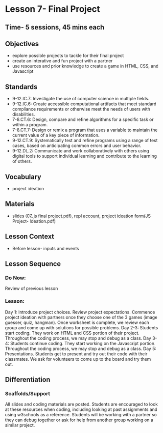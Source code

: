 # Lesson 7- Final Project
## Time- 5 sessions, 45 mins each

## Objectives
* explore possible projects to tackle for their final project
* create an interative and fun project with a partner
* use resources and prior knowledge to create a game in HTML, CSS, and Javascript

## Standards
* 9-12.IC.7: Investigate the use of computer science in multiple fields.
* 9-12.IC.6: Create accessible computational artifacts that meet standard compliance requirements or otherwise meet the needs of users with disabilities.
* 7-8.CT.6: Design, compare and refine algorithms for a specific task or within a program.
* 7-8.CT.7: Design or remix a program that uses a variable to maintain the current value of a key piece of information.
* 9-12.CT.9: Systematically test and refine programs using a range of test cases, based on anticipating common errors and user behavior.
* 9-12.DL.2: Communicate and work collaboratively with others using digital tools to support individual learning and contribute to the learning of others.

## Vocabulary
  * project ideation
  
## Materials
  * slides (07_js final project.pdf), repl account, project ideation form(JS Project- Ideation.pdf)

## Lesson Context
* Before lesson- inputs and events

## Lesson Sequence
### Do Now:
Review of previous lesson
### Lesson:
Day 1: Introduce project choices. Review project expectations. Commence project ideation with partners once they choose one of the 3 games (image guesser, quiz, hangman). Once worksheet is complete, we review each group and come up with solutions for possible problems.
Day 2-3: Students start coding. They work on HTML and CSS portion of their project. Throughout the coding process, we may stop and debug as a class.
Day 3-4: Students continue coding. They start working on the Javascript portion. Throughout the coding process, we may stop and debug as a class.
Day 5: Presentations. Students get to present and try out their code with their classmates. We ask for volunteers to come up to the board and try them out.

## Differentiation
### Scaffolds/Support
All slides and coding materials are posted. Students are encouraged to look at these resources when coding, including looking at past assignments and using w3schools as a reference. Students will be working with a partner so they can debug together or ask for help from another group working on a similar project.
